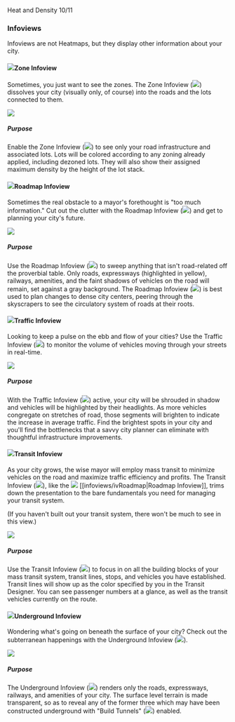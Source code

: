 Heat and Density 10/11

### Infoviews

Infoviews are not Heatmaps, but they display other information about your city.

#### ![](IconHouse)Zone Infoview

Sometimes, you just want to see the zones. The Zone Infoview (![](IconHouse)) dissolves your city (visually only, of course) into the roads and the lots connected to them. 

![](docs/images/tutorial/heatmaps/heatmaps-12.png)

##### Purpose
Enable the Zone Infoview (![](IconHouse)) to see only your road infrastructure and associated lots. Lots will be colored according to any zoning already applied, including dezoned lots. They will also show their assigned maximum density by the height of the lot stack. 

#### ![](IconRoad)Roadmap Infoview

Sometimes the real obstacle to a mayor's forethought is "too much information." Cut out the clutter with the Roadmap Infoview (![](IconRoad)) and get to planning your city's future.

![](docs/images/tutorial/heatmaps/heatmaps-10.png)

##### Purpose
Use the Roadmap Infoview (![](IconRoad)) to sweep anything that isn't road-related off the proverbial table. Only roads, expressways (highlighted in yellow), railways, amenities, and the faint shadows of vehicles on the road will remain, set against a gray background. The Roadmap Infoview (![](IconRoad)) is best used to plan changes to dense city centers, peering through the skyscrapers to see the circulatory system of roads at their roots. 

#### ![](IconCar)Traffic Infoview

Looking to keep a pulse on the ebb and flow of your cities? Use the Traffic Infoview (![](IconCar)) to monitor the volume of vehicles moving through your streets in real-time.

![](docs/images/tutorial/heatmaps/heatmaps-9.png)

##### Purpose
With the Traffic Infoview (![](IconCar)) active, your city will be shrouded in shadow and vehicles will be highlighted by their headlights. As more vehicles congregate on stretches of road, those segments will brighten to indicate the increase in average traffic. Find the brightest spots in your city and you'll find the bottlenecks that a savvy city planner can eliminate with thoughtful infrastructure improvements.

#### ![](IconBus)Transit Infoview

As your city grows, the wise mayor will employ mass transit to minimize vehicles on the road and maximize traffic efficiency and profits. The Transit Infoview (![](IconBus)), like the ![](IconRoad) [[infoviews/ivRoadmap|Roadmap Infoview]], trims down the presentation to the bare fundamentals you need for managing your transit system.

(If you haven't built out your transit system, there won't be much to see in this view.)

![](docs/images/tutorial/heatmaps/heatmaps-11.png)

##### Purpose
Use the Transit Infoview (![](IconBus)) to focus in on all the building blocks of your mass transit system, transit lines, stops, and vehicles you have established. Transit lines will show up as the color specified by you in the Transit Designer. You can see passenger numbers at a glance, as well as the transit vehicles currently on the route. 

#### ![](IconUnderground)Underground Infoview

Wondering what's going on beneath the surface of your city? Check out the subterranean happenings with the Underground Infoview (![](IconUnderground)).

![](docs/images/tutorial/heatmaps/heatmaps-0.png)

##### Purpose
The Underground Infoview (![](IconUnderground)) renders only the roads, expressways, railways, and amenities of your city. The surface level terrain is made transparent, so as to reveal any of the former three which may have been constructed underground with "Build Tunnels" (![](IconUnderground)) enabled.

